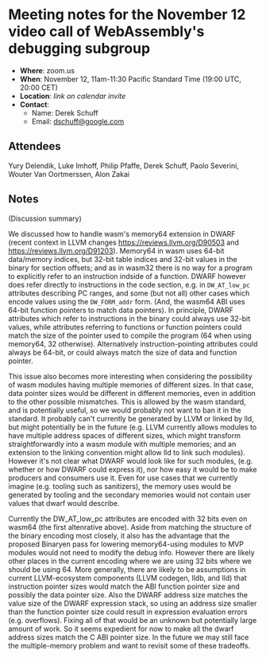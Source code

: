 # Meeting notes for the November 12 video call of WebAssembly's debugging subgroup

- **Where**: zoom.us
- **When**: November 12, 11am-11:30 Pacific Standard Time (19:00 UTC, 20:00 CET)
- **Location**: *link on calendar invite*
- **Contact**:
    - Name: Derek Schuff
    - Email: dschuff@google.com
    
## Attendees
Yury Delendik, Luke Imhoff, Philip Pfaffe, Derek Schuff, Paolo Severini, Wouter Van Oortmerssen, Alon Zakai 

## Notes 
(Discussion summary)

We discussed how to handle wasm's memory64 extension in DWARF 
(recent context in LLVM changes https://reviews.llvm.org/D90503 and https://reviews.llvm.org/D91203).
Memory64 in wasm uses 64-bit data/memory indices, but 32-bit table indices and 32-bit values in the
binary for section offsets; and as in wasm32 there is no way for a program to explicitly refer to an 
instruction indside of a function. DWARF however does refer directly to instructions in the code section,
e.g. in `DW_AT_low_pc` attributes describing PC ranges, and some (but not all) other cases which encode
values using the `DW_FORM_addr` form. (And, the wasm64 ABI uses 64-bit function pointers to match data pointers).
In principle, DWARF attributes which refer to instructions in the binary could always use 32-bit values, while
attributes referring to functions or function pointers could match the size of the pointer used to compile
the program (64 when using memory64, 32 otherwise). Alternatively instruction-pointing attributes could always
be 64-bit, or could always match the size of data and function pointer.

This issue also becomes more interesting when considering the possibility of wasm modules having multiple
memories of different sizes. In that case, data pointer sizes would be different in different memories,
even in addition to the other possible mismatches. This is allowed by the wasm standard, and is potentially
useful, so we would probably not want to ban it in the standard. It probably can't currently be
generated by LLVM or linked by lld, but might potentially be in the future (e.g. LLVM currently allows
modules to have multiple address spaces of different sizes, which might transform straightforwardly
into a wasm module with multiple memories; and an extension to the linking convention might allow
lld to link such modules). However it's not clear what DWARF would look like for such modules, (e.g. 
whether or how DWARF could express it), nor how easy it would be to make producers and consumers
use it. Even for use cases that we currently imagine (e.g. tooling such as sanitizers), the memory
uses would be generated by tooling and the secondary memories would not contain user values that
dwarf would describe.

Currently the DW_AT_low_pc attributes are encoded with 32 bits even on wasm64 (the first altenrative above).
Aside from matching the structure of the binary encoding most closely, it also has the advantage that
the proposed Binaryen pass for lowering memory64-using modules to MVP modules would not need to modify
the debug info. However there are likely other places in the current encoding
where we are using 32 bits where we should be using 64. More generally, there are likely to be
assumptions in current LLVM-ecosystem components (LLVM codegen, lldb, and lld) that instruction pointer
sizes would match the ABI function pointer size and possibly the data pointer size. Also the DWARF
address size matches the value size of the DWARF expression stack, so using an address size smaller
than the function pointer size could result in expression evaluation errors (e.g. overflows).
Fixing all of that would be an unknown but potentially large amount of work.
So it seems expedient for now to make all the dwarf address sizes match the C ABI pointer size.
In the future we may still face the multiple-memory problem and want to revisit some of these
tradeoffs.
